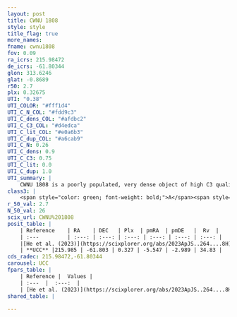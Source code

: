 ```yaml
---
layout: post
title: CWNU 1808
style: style
title_flag: true
more_names: 
fname: cwnu1808
fov: 0.09
ra_icrs: 215.98472
de_icrs: -61.80344
glon: 313.6246
glat: -0.8689
r50: 2.7
plx: 0.32675
UTI: "0.38"
UTI_COLOR: "#fff1d4"
UTI_C_N_COL: "#fdd9c3"
UTI_C_dens_COL: "#afdbc2"
UTI_C_C3_COL: "#d4edca"
UTI_C_lit_COL: "#e0a6b3"
UTI_C_dup_COL: "#a6cab9"
UTI_C_N: 0.26
UTI_C_dens: 0.9
UTI_C_C3: 0.75
UTI_C_lit: 0.0
UTI_C_dup: 1.0
UTI_summary: |
    CWNU 1808 is a poorly populated, very dense object of high C3 quality. It was recently reported in the literature.
class3: |
    <span style="color: green; font-weight: bold;">A</span><span style="color: #FFC300; font-weight: bold;">B</span>
r_50_val: 2.7
N_50_val: 26
scix_url: CWNU%201808
posit_table: |
    | Reference    | RA    | DEC   | Plx  | pmRA  | pmDE   |  Rv  |
    | :---         | :---: | :---: | :---: | :---: | :---: | :---: |
    |[He et al. (2023)](https://scixplorer.org/abs/2023ApJS..264....8H) | 215.982 | -61.811 | 0.336 | -5.538 | -2.991 | -- |
    | **UCC** |215.985 | -61.803 | 0.327 | -5.547 | -2.989 | 34.83 | 
cds_radec: 215.98472,-61.80344
carousel: UCC
fpars_table: |
    | Reference |  Values |
    | :---  |  :---:  |
    | [He et al. (2023)](https://scixplorer.org/abs/2023ApJS..264....8H) | `A0=4.05, m-M=12.85, logAge=9.2` |
shared_table: |
    
---
```

